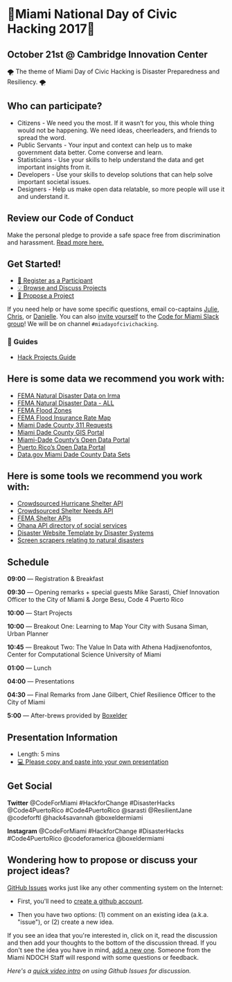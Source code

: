 # 🌴Miami National Day of Civic Hacking 2017🌴 

## October 21st @ Cambridge Innovation Center
🌪  The theme of Miami Day of Civic Hacking is Disaster Preparedness and Resiliency. 🌪 

##  Who can participate?
* Citizens -
We need you the most. If it wasn’t for you, this whole thing would not be happening. We need ideas, cheerleaders, and friends to spread the word.
* Public Servants - 
Your input and context can help us to make government data better. Come converse and learn.
* Statisticians -
Use your skills to help understand the data and get important insights from it.
* Developers - 
Use your skills to develop solutions that can help solve important societal issues.
* Designers -
Help us make open data relatable, so more people will use it and understand it.

## Review our Code of Conduct 
Make the personal pledge to provide a safe space free from discrimination and harassment. [Read more here.](http://codefor.miami/code-of-conduct)

##  Get Started!

- [:rocket: Register as a Participant](https://eventbrite.com/e/miami-day-of-civic-hacking-tickets-36918522294)
- [:bulb: Browse and Discuss Projects](https://github.com/Code-for-Miami/miamidayofcivichacking/issues)
- [:star2: Propose a Project](https://github.com/Code-for-Miami/miamidayofcivichacking/issues/new)

If you need help or have some specific questions, email co-captains [Julie](mailto:juliekramer@codeforamerica.org), [Chris](mailto:cyberstrike@gmail.com), or [Danielle](mailto:dungermann@codeforamerica.org). You can also [invite yourself](http://cfm-invite.herokuapp.com) to the [Code for Miami Slack group](http://codeformiami.slack.com)! We will be on channel `#miadayofcivichacking`.

### :book: Guides

* [Hack Projects Guide](https://github.com/Code-for-Miami/miamidayofcivichacking/blob/master/Hack.md)

## Here is some data we recommend you work with:

 * [FEMA Natural Disaster Data on Irma](https://data.femadata.com/NationalDisasters/HurricaneIrma//)
 * [FEMA Natural Disaster Data - ALL](https://data.femadata.com/NationalDisasters)
 * [FEMA Flood Zones](http://gis-mdc.opendata.arcgis.com/datasets/1dcbc031b2744d8d97f7b181f56411f5_0)
 * [FEMA Flood Insurance Rate Map](http://gis-mdc.opendata.arcgis.com/datasets/ed5eaa2582e045029b10f5fbc380377a_1)
 * [Miami Dade County 311 Requests](https://opendata.miamidade.gov/311/311-Service-Requests-Miami-Dade-County/dj6j-qg5t/data)
 * [Miami Dade County GIS Portal](http://gis-mdc.opendata.arcgis.com/)
 * [Miami-Dade County’s Open Data Portal](https://opendata.miamidade.gov/)
 * [Puerto Rico’s Open Data Portal](https://data.pr.gov/)
 * [Data.gov Miami Dade County Data Sets](https://catalog.data.gov/dataset?q=&sort=views_recent+desc&as_sfid=AAAAAAWZxwFB1-FvIBho016i-VJrkVBW4xVkWzCMLPHFErc6sl0ivOnUOmFz2VO2grxhusYnj-xlnW2fo2GsuMje6gLsPUCu8rB1ORfO9UTBw2Txu0HPqEl_JeHxcFCupTe0ACw%3D&as_fid=bc5872e3aefa1c9ac11f12c28d457d0853b37b1d&ext_location=Miami-Dade+County%2C+Florida&ext_bbox=-80.8762%2C25.1523%2C-80.1278%2C25.9847&ext_prev_extent=)

 ## Here is some tools we recommend you work with:
 
 * [Crowdsourced Hurricane Shelter API](https://irma-api.herokuapp.com/)
 * [Crowdsourced Shelter Needs API](https://irma-api.herokuapp.com/needs/)
 * [FEMA Shelter APIs](https://gis.fema.gov/arcgis/rest/services/NSS/OpenShelters/MapServer)
 * [Ohana API directory of social services](https://github.com/codeforamerica/ohana-api)
 * [Disaster Website Template by Disaster Systems](https://disastersystems.org/)
 * [Screen scrapers relating to natural disasters](https://github.com/simonw/irma-scrapers)
 
 

## Schedule

**09:00** — Registration & Breakfast

**09:30** — Opening remarks + special guests Mike Sarasti, Chief Innovation Officer to the City of Miami & Jorge Besu, Code 4 Puerto Rico

**10:00** — Start Projects

**10:00** — Breakout One: Learning to Map Your City with Susana Siman, Urban Planner

**10:45** — Breakout Two: The Value In Data with Athena Hadjixenofontos, Center for Computational Science University of Miami

**01:00** — Lunch

**04:00** — Presentations

**04:30** — Final Remarks from Jane Gilbert, Chief Resilience Officer to the City of Miami

**5:00** — After-brews provided by [Boxelder](http://www.bxldr.com/)


## Presentation Information

- Length: 5 mins
- [:computer: Please copy and paste into your own presentation](https://docs.google.com/presentation/d/1IKsq7ibQmzMiYRsv_AFuXrhgaLqNDfM-bFfxpRSY-aE/edit?usp=sharing)

## Get Social
**Twitter**
@CodeForMiami  #HackforChange #DisasterHacks
@Code4PuertoRico #Code4PuertoRico
@sarasti
@ResilientJane
@codeforftl
@hack4savannah
@boxeldermiami

**Instagram**
@CodeForMiami  #HackforChange #DisasterHacks
#Code4PuertoRico
@codeforamerica
@boxeldermiami

## Wondering how to propose or discuss your project ideas?

[GitHub Issues](https://guides.github.com/features/issues/) works just like any other commenting system on the Internet:


- First, you'll need to [create a github account](https://github.com/join).

- Then you have two options: (1) comment on an existing idea (a.k.a. "issue"), or (2) create a new idea.

If you see an idea that you're interested in, click on it, read the discussion and then add your thoughts to the bottom of the discussion thread. If you don't see the idea you have in mind, [add a new one](https://github.com/miami-ndoch/2016-project-proposals/issues/new). Someone from the Miami NDOCH Staff will respond with some questions or feedback.

*Here's a [quick video intro](https://www.youtube.com/watch?v=KlrJVSJRUN4) on using Github Issues for discussion.*
